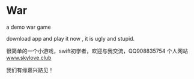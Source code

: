 # War
a demo war game


download app and play it now , it is ugly and stupid.


很简单的一个小游戏，swift初学者，欢迎与我交流，QQ908835754
个人网站 www.skylove.club

我们有缘嘉兴路见！
